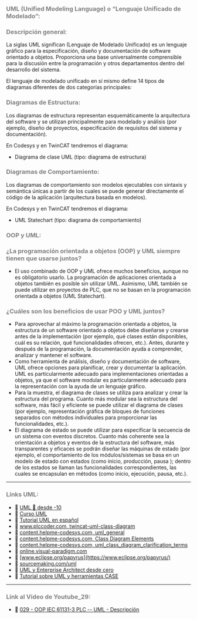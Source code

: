 
### <span style="color:grey">UML (Unified Modeling Language) o “Lenguaje Unificado de Modelado”:</span>
### <span style="color:grey">Descripción general:</span>
La siglas UML significan (Lenguaje de Modelado Unificado) es un lenguaje gráfico para la especificación, diseño y documentación de software orientado a objetos. Proporciona una base universalmente comprensible para la discusión entre la programación y otros departamentos dentro del desarrollo del sistema.

El lenguaje de modelado unificado en sí mismo define 14 tipos de diagramas diferentes de dos categorías principales: 

### <span style="color:grey">Diagramas de Estructura:</span>

Los diagramas de estructura representan esquemáticamente la arquitectura del software y se utilizan principalmente para modelado y análisis (por ejemplo, diseño de proyectos, especificación de requisitos del sistema y documentación).

En Codesys y en TwinCAT tendremos el diagrama:

- Diagrama de clase UML (tipo: diagrama de estructura)

### <span style="color:grey">Diagramas de Comportamiento:</span>

Los diagramas de comportamiento son modelos ejecutables con sintaxis y semántica únicas a partir de los cuales se puede generar directamente el código de la aplicación (arquitectura basada en modelos).

En Codesys y en TwinCAT tendremos el diagrama:

- UML Statechart (tipo: diagrama de comportamiento)

### <span style="color:grey">OOP y UML:</span>
### <span style="color:grey">¿La programación orientada a objetos (OOP) y UML siempre tienen que usarse juntos?</span>

 - El uso combinado de OOP y UML ofrece muchos beneficios, aunque no es obligatorio usarlo. La programación de aplicaciones orientada a objetos también es posible sin utilizar UML.  Asimismo, UML también se puede utilizar en proyectos de PLC, que no se basan en la programación orientada a objetos (UML Statechart).

 ### <span style="color:grey">¿Cuáles son los beneficios de usar POO y UML juntos?</span>

 - Para aprovechar al máximo la programación orientada a objetos, la estructura de un software orientado a objetos debe diseñarse y crearse antes de la implementación (por ejemplo, qué clases están disponibles, cuál es su relación, qué funcionalidades ofrecen, etc.).  Antes, durante y después de la programación, la documentación ayuda a comprender, analizar y mantener el software.
 - Como herramienta de análisis, diseño y documentación de software, UML ofrece opciones para planificar, crear y documentar la aplicación.  UML es particularmente adecuado para implementaciones orientadas a objetos, ya que el software modular es particularmente adecuado para la representación con la ayuda de un lenguaje gráfico.
 - Para la muestra, el diagrama de clases se utiliza para analizar y crear la estructura del programa.  Cuanto más modular sea la estructura del software, más fácil y eficiente se puede utilizar el diagrama de clases (por ejemplo, representación gráfica de bloques de funciones separados con métodos individuales para proporcionar las funcionalidades, etc.).
 - El diagrama de estado se puede utilizar para especificar la secuencia de un sistema con eventos discretos.  Cuanto más coherente sea la orientación a objetos y eventos de la estructura del software, más transparentes y eficaces se podrán diseñar las máquinas de estado (por ejemplo, el comportamiento de los módulos/sistemas se basa en un modelo de estado con estados (como inicio, producción, pausa  ); dentro de los estados se llaman las funcionalidades correspondientes, las cuales se encapsulan en métodos (como inicio, ejecución, pausa, etc.).

***
### <span style="color:grey">Links UML:</span>
- 🔗 [UML 📐 desde -10](https://www.youtube.com/playlist?list=PLOw7b-NX043ZalJyvLeCj_YIH8f0sU0iG)
- 🔗 [Curso UML](https://www.youtube.com/watch?v=KY81igoV8W0&list=PLU8oAlHdN5BmmxXT0C2HO0bLRHZFWKbhH)
- 🔗 [Tutorial UML en español](https://youtube.com/playlist?list=PLM-p96nOrGcaw5dhv8wOA5tVVWEmXtA2F)
- 🔗 [www.plccoder.com, twincat-uml-class-diagram](https://www.plccoder.com/twincat-uml-class-diagram/)
- 🔗 [content.helpme-codesys.com, uml_general](https://content.helpme-codesys.com/en/CODESYS%20UML/_uml_general.html)
- 🔗 [content.helpme-codesys.com, Class Diagram Elements](https://content.helpme-codesys.com/en/CODESYS%20UML/f_uml_ref_cd_elements.html)
- 🔗 [content.helpme-codesys.com, uml_class_diagram_clarification_terms](https://content.helpme-codesys.com/en/CODESYS%20UML/_uml_class_diagram_clarification_terms.html)
- 🔗 [online.visual-paradigm.com](https://online.visual-paradigm.com/diagrams/solutions/free-class-diagram-tool/)
- 🔗 [www.eclipse.org/papyrus](https://www.eclipse.org/papyrus/)
- 🔗 [sourcemaking.com/uml](https://sourcemaking.com/uml)
- 🔗 [UML y Enterprise Architect desde cero](https://www.youtube.com/watch?v=CDBOLxknUww)
- 🔗 [Tutorial sobre UML y herramientas CASE](https://www.youtube.com/watch?v=O_4ATZQrVpw)
***
### <span style="color:grey">Link al Video de Youtube_29:</span>
- 🔗 [029 - OOP IEC 61131-3 PLC -- UML - Descripción]()